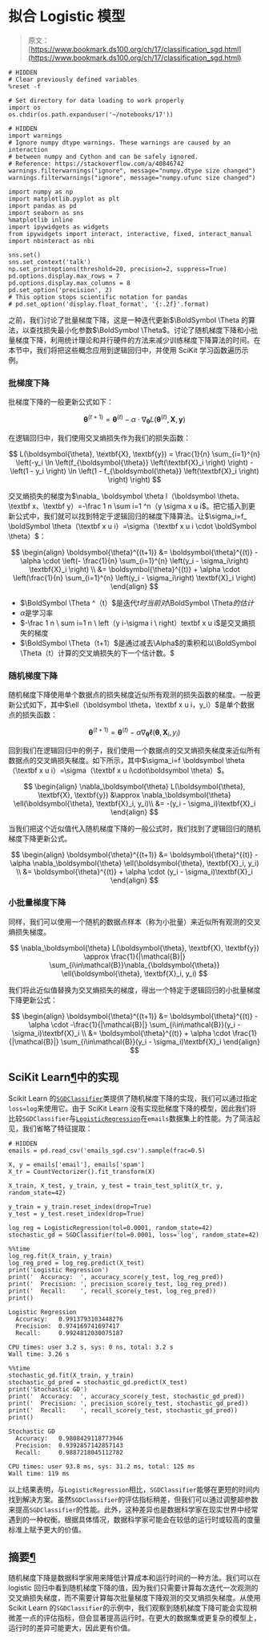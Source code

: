# 拟合 Logistic 模型

> 原文：[https://www.bookmark.ds100.org/ch/17/classification_sgd.html](https://www.bookmark.ds100.org/ch/17/classification_sgd.html)

```
# HIDDEN
# Clear previously defined variables
%reset -f

# Set directory for data loading to work properly
import os
os.chdir(os.path.expanduser('~/notebooks/17'))

```

```
# HIDDEN
import warnings
# Ignore numpy dtype warnings. These warnings are caused by an interaction
# between numpy and Cython and can be safely ignored.
# Reference: https://stackoverflow.com/a/40846742
warnings.filterwarnings("ignore", message="numpy.dtype size changed")
warnings.filterwarnings("ignore", message="numpy.ufunc size changed")

import numpy as np
import matplotlib.pyplot as plt
import pandas as pd
import seaborn as sns
%matplotlib inline
import ipywidgets as widgets
from ipywidgets import interact, interactive, fixed, interact_manual
import nbinteract as nbi

sns.set()
sns.set_context('talk')
np.set_printoptions(threshold=20, precision=2, suppress=True)
pd.options.display.max_rows = 7
pd.options.display.max_columns = 8
pd.set_option('precision', 2)
# This option stops scientific notation for pandas
# pd.set_option('display.float_format', '{:.2f}'.format)

```

之前，我们讨论了批量梯度下降，这是一种迭代更新$\BoldSymbol \Theta 的算法，以查找损失最小化参数$\BoldSymbol \Theta$。讨论了随机梯度下降和小批量梯度下降，利用统计理论和并行硬件的方法来减少训练梯度下降算法的时间。在本节中，我们将把这些概念应用到逻辑回归中，并使用 SciKit 学习函数遍历示例。

### 批梯度下降

批梯度下降的一般更新公式如下：

$$ \boldsymbol{\theta}^{(t+1)} = \boldsymbol{\theta}^{(t)} - \alpha \cdot \nabla_\boldsymbol{\theta} L(\boldsymbol{\theta}^{(t)}, \textbf{X}, \textbf{y}) $$

在逻辑回归中，我们使用交叉熵损失作为我们的损失函数：

$$ L(\boldsymbol{\theta}, \textbf{X}, \textbf{y}) = \frac{1}{n} \sum_{i=1}^{n} \left(-y_i \ln \left(f_{\boldsymbol{\theta}} \left(\textbf{X}_i \right) \right) - \left(1 - y_i \right) \ln \left(1 - f_{\boldsymbol{\theta}} \left(\textbf{X}_i \right) \right) \right) $$

交叉熵损失的梯度为$\nabla_ \boldsymbol \theta l（\boldsymbol \theta、\textbf x、\textbf y）=-\frac 1 n \sum i=1 ^n（y \sigma x u i$。把它插入到更新公式中，我们就可以找到特定于逻辑回归的梯度下降算法。让$\sigma_i=f_ \boldSymbol \theta（\textbf x u i）=\sigma（\textbf x u i \cdot \boldSymbol \theta）$：

$$ \begin{align} \boldsymbol{\theta}^{(t+1)} &= \boldsymbol{\theta}^{(t)} - \alpha \cdot \left(- \frac{1}{n} \sum_{i=1}^{n} \left(y_i - \sigma_i\right) \textbf{X}_i \right) \\ &= \boldsymbol{\theta}^{(t)} + \alpha \cdot \left(\frac{1}{n} \sum_{i=1}^{n} \left(y_i - \sigma_i\right) \textbf{X}_i \right) \end{align} $$

*   $\BoldSymbol \Theta ^（t）$是迭代$t 时当前对$\BoldSymbol \Theta$的估计$
*   $\alpha$是学习率
*   $-\frac 1 n \ sum i=1 n \ left（y i-\sigma i \ right）textbf x u i$是交叉熵损失的梯度
*   $\BoldSymbol \Theta（t+1）$是通过减去\Alpha$的乘积和以\BoldSymbol \Theta（t）计算的交叉熵损失的下一个估计数。$

### 随机梯度下降

随机梯度下降使用单个数据点的损失梯度近似所有观测的损失函数的梯度。一般更新公式如下，其中$\ell（\boldsymbol \theta，\textbf x u i，y_i）$是单个数据点的损失函数：

$$ \boldsymbol{\theta}^{(t+1)} = \boldsymbol{\theta}^{(t)} - \alpha \nabla_\boldsymbol{\theta} \ell(\boldsymbol{\theta}, \textbf{X}_i, y_i) $$

回到我们在逻辑回归中的例子，我们使用一个数据点的交叉熵损失梯度来近似所有数据点的交叉熵损失梯度。如下所示，其中$\sigma_i=f \boldsymbol \theta（\textbf x u i）=\sigma（\textbf x u i\cdot\boldsymbol \theta）$。

$$ \begin{align} \nabla_\boldsymbol{\theta} L(\boldsymbol{\theta}, \textbf{X}, \textbf{y}) &\approx \nabla_\boldsymbol{\theta} \ell(\boldsymbol{\theta}, \textbf{X}_i, y_i)\\ &= -(y_i - \sigma_i)\textbf{X}_i \end{align} $$

当我们把这个近似值代入随机梯度下降的一般公式时，我们找到了逻辑回归的随机梯度下降更新公式。

$$ \begin{align} \boldsymbol{\theta}^{(t+1)} &= \boldsymbol{\theta}^{(t)} - \alpha \nabla_\boldsymbol{\theta} \ell(\boldsymbol{\theta}, \textbf{X}_i, y_i) \\ &= \boldsymbol{\theta}^{(t)} + \alpha \cdot (y_i - \sigma_i)\textbf{X}_i \end{align} $$

### 小批量梯度下降

同样，我们可以使用一个随机的数据点样本（称为小批量）来近似所有观测的交叉熵损失梯度。

$$ \nabla_\boldsymbol{\theta} L(\boldsymbol{\theta}, \textbf{X}, \textbf{y}) \approx \frac{1}{|\mathcal{B}|} \sum_{i\in\mathcal{B}}\nabla_{\boldsymbol{\theta}} \ell(\boldsymbol{\theta}, \textbf{X}_i, y_i) $$

我们将此近似值替换为交叉熵损失的梯度，得出一个特定于逻辑回归的小批量梯度下降更新公式：

$$ \begin{align} \boldsymbol{\theta}^{(t+1)} &= \boldsymbol{\theta}^{(t)} - \alpha \cdot -\frac{1}{|\mathcal{B}|} \sum_{i\in\mathcal{B}}(y_i - \sigma_i)\textbf{X}_i \\ &= \boldsymbol{\theta}^{(t)} + \alpha \cdot \frac{1}{|\mathcal{B}|} \sum_{i\in\mathcal{B}}(y_i - \sigma_i)\textbf{X}_i \end{align} $$

## SciKit Learn[¶](#Implementation-in-Scikit-learn)中的实现

Scikit Learn 的[`SGDClassifier`](http://scikit-learn.org/stable/modules/generated/sklearn.linear_model.SGDClassifier.html)类提供了随机梯度下降的实现，我们可以通过指定`loss=log`来使用它。由于 SciKit Learn 没有实现批梯度下降的模型，因此我们将比较`SGDClassifier`与[`LogisticRegression`](http://scikit-learn.org/stable/modules/generated/sklearn.linear_model.LogisticRegression.html)在`emails`数据集上的性能。为了简洁起见，我们省略了特征提取：

```
# HIDDEN
emails = pd.read_csv('emails_sgd.csv').sample(frac=0.5)

X, y = emails['email'], emails['spam']
X_tr = CountVectorizer().fit_transform(X)

X_train, X_test, y_train, y_test = train_test_split(X_tr, y, random_state=42)

y_train = y_train.reset_index(drop=True)
y_test = y_test.reset_index(drop=True)

```

```
log_reg = LogisticRegression(tol=0.0001, random_state=42)
stochastic_gd = SGDClassifier(tol=0.0001, loss='log', random_state=42)

```

```
%%time
log_reg.fit(X_train, y_train)
log_reg_pred = log_reg.predict(X_test)
print('Logistic Regression')
print('  Accuracy:  ', accuracy_score(y_test, log_reg_pred))
print('  Precision: ', precision_score(y_test, log_reg_pred))
print('  Recall:    ', recall_score(y_test, log_reg_pred))
print()

```

```
Logistic Regression
  Accuracy:   0.9913793103448276
  Precision:  0.974169741697417
  Recall:     0.9924812030075187

CPU times: user 3.2 s, sys: 0 ns, total: 3.2 s
Wall time: 3.26 s

```

```
%%time
stochastic_gd.fit(X_train, y_train)
stochastic_gd_pred = stochastic_gd.predict(X_test)
print('Stochastic GD')
print('  Accuracy:  ', accuracy_score(y_test, stochastic_gd_pred))
print('  Precision: ', precision_score(y_test, stochastic_gd_pred))
print('  Recall:    ', recall_score(y_test, stochastic_gd_pred))
print()

```

```
Stochastic GD
  Accuracy:   0.9808429118773946
  Precision:  0.9392857142857143
  Recall:     0.9887218045112782

CPU times: user 93.8 ms, sys: 31.2 ms, total: 125 ms
Wall time: 119 ms

```

以上结果表明，与`LogisticRegression`相比，`SGDClassifier`能够在更短的时间内找到解决方案。虽然`SGDClassifier`的评估指标稍差，但我们可以通过调整超参数来提高`SGDClassifier`的性能。此外，这种差异也是数据科学家在现实世界中经常遇到的一种权衡。根据具体情况，数据科学家可能会在较低的运行时或较高的度量标准上赋予更大的价值。

## 摘要[¶](#Summary)

随机梯度下降是数据科学家用来降低计算成本和运行时间的一种方法。我们可以在 logistic 回归中看到随机梯度下降的值，因为我们只需要计算每次迭代一次观测的交叉熵损失梯度，而不需要计算每次批量梯度下降观测的交叉熵损失梯度。从使用 Scikit Learn 的`SGDClassifier`的示例中，我们观察到随机梯度下降可能会实现稍微差一点的评估指标，但会显著提高运行时。在更大的数据集或更复杂的模型上，运行时的差异可能更大，因此更有价值。
